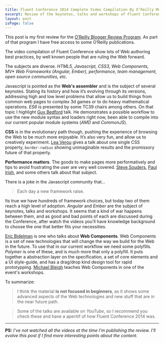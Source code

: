 ```yaml
---
title: Fluent Conference 2014 Complete Video Compilation By O‘Reilly Media, Inc; O‘Reilly Media.
excerpt: Review of the keynotes, talks and workshops of Fluent Conference 2014.
layout: post
isPage: false
---
```


This post is my first review for the [O‘Reilly Blogger Review Program](http://www.oreilly.com/reviews/index.csp). As part of that program I have free access to some O‘Reilly publications.

The video compilation of Fluent Conference show lots of Web authoring best practices, by well known people that are ruling the Web forward.

The subjects are diverse. _HTML5, Javascript, CSS3, Web Components, MV* Web Frameworks (Angular, Ember), performance, team management, open source communities, etc._

Javascript is pointed as the **Web's assembler** and is the subject of several keynotes. Stating its history and how it’s evolving through its versions, addressing high and low level problems that allow us to build things from common web pages to complex 3d games or to do heavy mathematical operations.
*ES6* is presented by some TC39 chairs among others. On that topic I highlight [Guy Bedford](https://twitter.com/guybedford) talk. He demonstrates a possible workflow to use the new module syntax and loaders right now, been able to compile into our current popular module systems (*AMD* and *CommonJS*).

**CSS** is in the evolutionary path though, pushing the experience of browsing the Web to be much more enjoyable. It’s also very fun, and allow us to creatively experiment. [Lea Verou](https://twitter.com/LeaVerou) gives a talk about one single CSS property, `border-radius` showing unimaginable results and the promissory future of that property.

**Performance matters**. The goods to make pages more performatively and tips to avoid frustrating the user are very well covered. [Steve Souders](https://twitter.com/Souders), [Paul Irish](https://twitter.com/paul_irish), and some others talk about that subject.

There is a joke in the Javascript community that...
> Each day a new framework raise.

Its true we have hundreds of framework choices, but today two of them reach a high level of adoption. *Angular* and *Ember* are the subject of keynotes, talks and workshops. It seems that a kind of war happens between them, and as good and bad points of each are discussed during the Conference, after watch the videos you'll have knowledge background to choose the one that better fits your necessities.

[Eric Bidelman](https://twitter.com/ebidel) is one who talks about **Web Components**. Web Components is a set of new technologies that will change the way we build for the Web in the future. To use that in our current workflow we need some polyfills. *Polymer* is one of these, and is much more that only a polyfill. It puts together a abstraction layer on the specification, a set of core elements and a UI style-guide, and has a drag/drop kind design tool for rapid prototypping. [Michael Bleigh](https://twitter.com/mbleigh) teaches Web Components in one of the event's workshops.

To summarize:
> I think the material **is not focused in beginners**, as it shows some advanced aspects of the Web technologies and new stuff that are in the near future path.

> Some of the talks are available on *YouTube*, so I recommend you check these and have a aperitif of how Fluent Conference 2014 was.

---

**PS:** *I've not watched all the videos at the time I'm publishing the review. I'll evolve this post if I find more interesting points about the content.*
